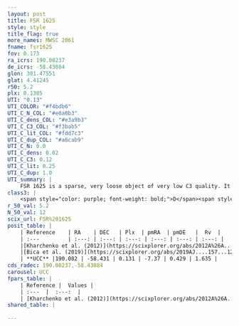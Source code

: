 ```yaml
---
layout: post
title: FSR 1625
style: style
title_flag: true
more_names: MWSC 2061
fname: fsr1625
fov: 0.173
ra_icrs: 190.08237
de_icrs: -58.43084
glon: 301.47551
glat: 4.41245
r50: 5.2
plx: 0.1305
UTI: "0.13"
UTI_COLOR: "#f4bdb6"
UTI_C_N_COL: "#e0a6b3"
UTI_C_dens_COL: "#e3a9b3"
UTI_C_C3_COL: "#f3bab5"
UTI_C_lit_COL: "#fdd7c3"
UTI_C_dup_COL: "#a6cab9"
UTI_C_N: 0.0
UTI_C_dens: 0.02
UTI_C_C3: 0.12
UTI_C_lit: 0.25
UTI_C_dup: 1.0
UTI_summary: |
    FSR 1625 is a sparse, very loose object of very low C3 quality. It is poorly studied in the literature, with no articles listed in the last 6 years.<br><br><span style="color: #99180f; font-weight: bold;">Warning: </span>contains less than 25 stars with <i>P>0.5</i> estimated.
class3: |
    <span style="color: purple; font-weight: bold;">D</span><span style="color: red; font-weight: bold;">C</span>
r_50_val: 5.2
N_50_val: 12
scix_url: FSR%201625
posit_table: |
    | Reference    | RA    | DEC   | Plx  | pmRA  | pmDE   |  Rv  |
    | :---         | :---: | :---: | :---: | :---: | :---: | :---: |
    |[Kharchenko et al. (2012)](https://scixplorer.org/abs/2012A%26A...543A.156K) | 190.2 | -58.41 | -- | -11.59 | 1.09 | -- |
    |[Bica et al. (2019)](https://scixplorer.org/abs/2019AJ....157...12B) | 190.151 | -58.422 | -- | -- | -- | -- |
    | **UCC** |190.082 | -58.431 | 0.131 | -7.37 | 0.429 | 1.635 | 
cds_radec: 190.08237,-58.43084
carousel: UCC
fpars_table: |
    | Reference |  Values |
    | :---  |  :---:  |
    | [Kharchenko et al. (2012)](https://scixplorer.org/abs/2012A%26A...543A.156K) | `e_bv=0.687, distance=2269, log_age=8.875` |
shared_table: |
    
---
```


